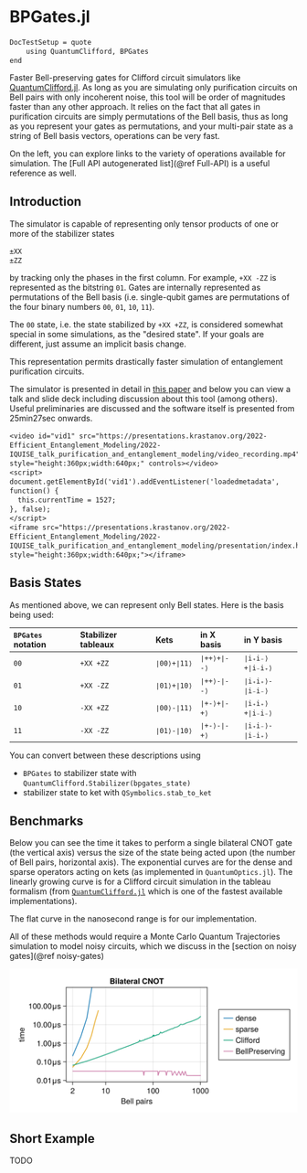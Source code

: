 # BPGates.jl

```@meta
DocTestSetup = quote
    using QuantumClifford, BPGates
end
```

Faster Bell-preserving gates for Clifford circuit simulators like [QuantumClifford.jl](https://github.com/Krastanov/QuantumClifford.jl).
As long as you are simulating only purification circuits on Bell pairs with only incoherent noise, this tool will be order of magnitudes faster than any other approach. It relies on the fact that all gates in purification circuits are simply permutations of the Bell basis, thus as long as you represent your gates as permutations, and your multi-pair state as a string of Bell basis vectors, operations can be very fast.

On the left, you can explore links to the variety of operations available for simulation. The [Full API autogenerated list](@ref Full-API) is a useful reference as well.

## Introduction

The simulator is capable of representing only tensor products of one or more of the stabilizer states
```
±XX
±ZZ
```
by tracking only the phases in the first column.
For example, `+XX -ZZ` is represented as the bitstring `01`. Gates are internally represented as permutations of the Bell basis (i.e. single-qubit games are permutations of the four binary numbers `00`, `01`, `10`, `11`).

The `00` state, i.e. the state stabilized by `+XX +ZZ`, is considered somewhat special in some simulations, as the "desired state". If your goals are different, just assume an implicit basis change.

This representation permits drastically
faster simulation of entanglement purification circuits.

The simulator is presented in detail in [this paper](#) and below you can view a talk and slide deck including discussion about this tool (among others). Useful preliminaries are discussed and the software itself is presented from 25min27sec onwards.

```@raw html
<video id="vid1" src="https://presentations.krastanov.org/2022-Efficient_Entanglement_Modeling/2022-IQUISE_talk_purification_and_entanglement_modeling/video_recording.mp4" style="height:360px;width:640px;" controls></video>
<script>
document.getElementById('vid1').addEventListener('loadedmetadata', function() {
  this.currentTime = 1527;
}, false);
</script>
<iframe src="https://presentations.krastanov.org/2022-Efficient_Entanglement_Modeling/2022-IQUISE_talk_purification_and_entanglement_modeling/presentation/index.html#/3/0" style="height:360px;width:640px;"></iframe>
```

## Basis States

As mentioned above, we can represent only Bell states. Here is the basis being used:

| `BPGates` notation| Stabilizer tableaux | Kets | in X basis | in Y basis |
|:---|:---|:---|:---|:---|
|`00`|`+XX +ZZ`|`∣00⟩+∣11⟩`|`∣++⟩+∣--⟩`|`∣i₊i₋⟩+∣i₋i₊⟩`|
|`01`|`+XX -ZZ`|`∣01⟩+∣10⟩`|`∣++⟩-∣--⟩`|`∣i₊i₊⟩-∣i₋i₋⟩`|
|`10`|`-XX +ZZ`|`∣00⟩-∣11⟩`|`∣+-⟩+∣-+⟩`|`∣i₊i₊⟩+∣i₋i₋⟩`|
|`11`|`-XX -ZZ`|`∣01⟩-∣10⟩`|`∣+-⟩-∣-+⟩`|`∣i₊i₋⟩-∣i₋i₊⟩`|

You can convert between these descriptions using
- `BPGates` to stabilizer state with `QuantumClifford.Stabilizer(bpgates_state)`
- stabilizer state to ket with `QSymbolics.stab_to_ket`

## Benchmarks

Below you can see the time it takes to perform a single bilateral CNOT gate (the vertical axis) versus the size of the state being acted upon (the number of Bell pairs, horizontal axis). The exponential curves are for the dense and sparse operators acting on kets (as implemented in `QuantumOptics.jl`). The linearly growing curve is for a Clifford circuit simulation in the tableau formalism (from [`QuantumClifford.jl`]() which is one of the fastest available implementations).

The flat curve in the nanosecond range is for our implementation.

All of these methods would require a Monte Carlo Quantum Trajectories simulation to model noisy circuits, which we discuss in the [section on noisy gates](@ref noisy-gates)

![](./bp_benchmark.png)

## Short Example

TODO